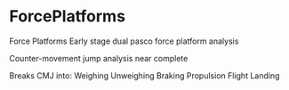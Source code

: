 # ForcePlatforms
Force Platforms
Early stage dual pasco force platform analysis

Counter-movement jump analysis near complete

Breaks CMJ into:
Weighing
Unweighing
Braking
Propulsion
Flight
Landing

